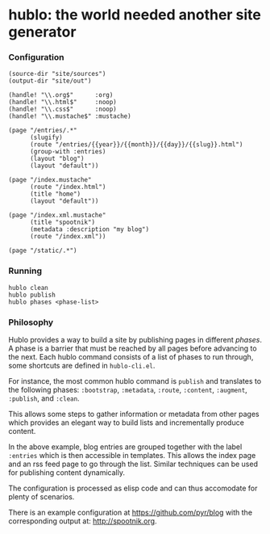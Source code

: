 hublo: the world needed another site generator
==============================================

### Configuration

```elisp
(source-dir "site/sources")
(output-dir "site/out")

(handle! "\\.org$"      :org)
(handle! "\\.html$"     :noop)
(handle! "\\.css$"      :noop)
(handle! "\\.mustache$" :mustache)

(page "/entries/.*"
      (slugify)
      (route "/entries/{{year}}/{{month}}/{{day}}/{{slug}}.html")
      (group-with :entries)
      (layout "blog")
      (layout "default"))

(page "/index.mustache"
      (route "/index.html")
      (title "home")
      (layout "default"))

(page "/index.xml.mustache"
      (title "spootnik")
      (metadata :description "my blog")
      (route "/index.xml"))

(page "/static/.*")
```

### Running

```
hublo clean
hublo publish
hublo phases <phase-list>
```

### Philosophy

Hublo provides a way to build a site by publishing pages in different *phases*.
A phase is a barrier that must be reached by all pages before advancing to the next.
Each hublo command consists of a list of phases to run through, some shortcuts
are defined in `hublo-cli.el`.

For instance, the most common hublo command is `publish` and translates to
the following phases: `:bootstrap`, `:metadata`, `:route`, `:content`, `:augment`, `:publish`, and `:clean`.

This allows some steps to gather information or metadata from other pages which provides
an elegant way to build lists and incrementally produce content.

In the above example, blog entries are grouped together with the label `:entries` which is
then accessible in templates. This allows the index page and an rss feed page to go through
the list. Similar techniques can be used for publishing content dynamically.

The configuration is processed as elisp code and can thus accomodate for plenty of scenarios.

There is an example configuration at https://github.com/pyr/blog with the corresponding output
at: http://spootnik.org.
